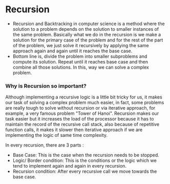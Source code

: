# Recursion

* Recursion and Backtracking in computer science is a method where the solution to a problem depends on the solution to smaller instances of the same problem.
Basically what we do in the recursion is we make a solution for the primary case of the problem and for the rest of the part of the problem, we just solve it recursively by applying the same approach again and again until it reaches the base case.
* Bottom line is, divide the problem into smaller subproblems and compute its solution. Repeat until it reaches base case and then combine all those solutions. In this, way we can solve a complex problem.

### Why is Recursion so important?
Although implementing a recursive logic is a little bit tricky for us, it makes our task of solving a complex problem much easier, in fact, some problems are really tough to solve without recursion or via iterative approach, for example, a very famous problem "Tower of Hanoi".
Recursion makes our task easier but it increases the load of the processor because it has to maintain the record of the recursive call stack, also because of repetitive function calls, it makes it slower then iterative approach if we are implementing the logic of same time complexity.

In every recursion, there are 3 parts :
- Base Case: This is the case when the recursion needs to be stopped.
- Logic/ Border condition: This is the conditions or the logic which we tend to implement again and again in every recursion.
- Recursion condition: After every recursive call we move towards the base case.
